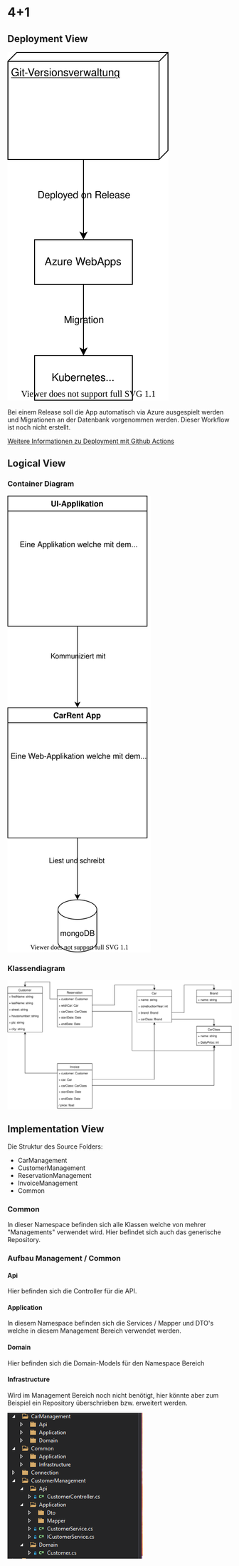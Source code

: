 4+1
========================
## Deployment View
![Deployment View](images/deployment-view.drawio.svg)

Bei einem Release soll die App automatisch via Azure ausgespielt werden und Migrationen an der Datenbank vorgenommen werden.
Dieser Workflow ist noch nicht erstellt.

[Weitere Informationen zu Deployment mit Github Actions](https://docs.microsoft.com/en-us/azure/app-service/deploy-github-actions?tabs=applevel)


## Logical View
### Container Diagram

![Container Diagramm](images/container-diagram.drawio.svg)

### Klassendiagram

![Klassendiagramm](images/class-diagram.drawio.svg)

## Implementation View

Die Struktur des Source Folders:

* CarManagement
* CustomerManagement
* ReservationManagement
* InvoiceManagement
* Common

### Common
In dieser Namespace befinden sich alle Klassen welche von mehrer "Managements" verwendet wird.
Hier befindet sich auch das generische Repository.

### Aufbau Management / Common

#### Api
Hier befinden sich die Controller für die API.

#### Application
In diesem Namespace befinden sich die Services / Mapper und DTO's welche in diesem Management Bereich verwendet werden.

#### Domain
Hier befinden sich die Domain-Models für den Namespace Bereich

#### Infrastructure
Wird im Management Bereich noch nicht benötigt, hier könnte aber zum Beispiel ein Repository überschrieben bzw. erweitert werden.

![Implementation](images/folder-structure.png)